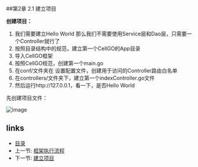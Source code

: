 
##第2章 2.1 建立项目

**创建项目：**

 1. 我们需要建立Hello World 那么我们不需要使用Service层和Dao层，只需要一个Controller就行了
 2. 按照目录结构中的规范，建立第一个CellGO的App目录
 3. 导入CellGO框架
 4. 按照CellGO规范，创建第一个main.go
 5. 在conf/文件夹在 设置配置文件，创建用于访问的Controller路由白名单
 6. 在controllers/文件夹下，建立第一个indexController.go文件
 7. 然后运行http://127.0.0.1，看一下，是否Hello World

先创建项目文件：

![image](https://raw.githubusercontent.com/mrkt/cellgo/master/pic/doc02-01.png)
 
## links
  * [目录](<preface.md>)
  * 上一节: [框架执行流程](<01.4.md>)
  * 下一节: [建立项目](<02.1.md>)
